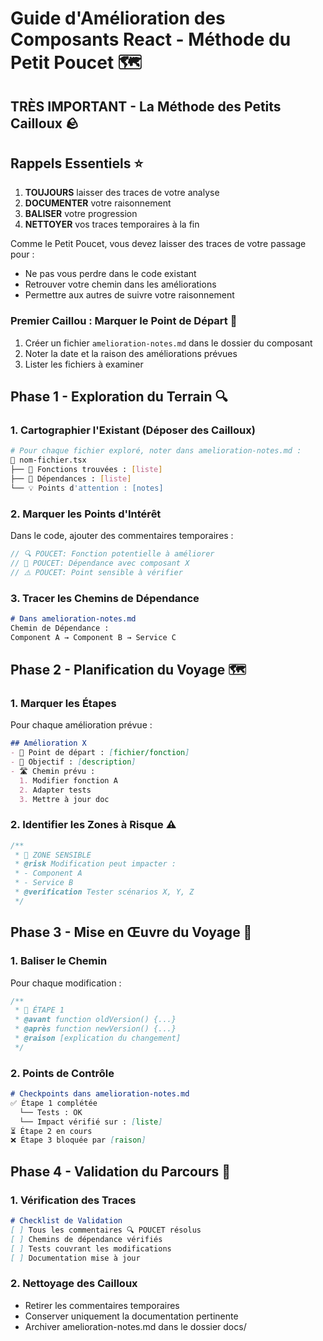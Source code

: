 # Guide d'Amélioration des Composants React - Méthode du Petit Poucet 🗺️

## TRÈS IMPORTANT - La Méthode des Petits Cailloux 🪨

## Rappels Essentiels ⭐
1. **TOUJOURS** laisser des traces de votre analyse
2. **DOCUMENTER** votre raisonnement
3. **BALISER** votre progression
4. **NETTOYER** vos traces temporaires à la fin 

Comme le Petit Poucet, vous devez laisser des traces de votre passage pour :
- Ne pas vous perdre dans le code existant
- Retrouver votre chemin dans les améliorations
- Permettre aux autres de suivre votre raisonnement

### Premier Caillou : Marquer le Point de Départ 📍
1. Créer un fichier `amelioration-notes.md` dans le dossier du composant
2. Noter la date et la raison des améliorations prévues
3. Lister les fichiers à examiner

## Phase 1 - Exploration du Terrain 🔍

### 1. Cartographier l'Existant (Déposer des Cailloux)
```bash
# Pour chaque fichier exploré, noter dans amelioration-notes.md :
📁 nom-fichier.tsx
├── 📝 Fonctions trouvées : [liste]
├── 🔗 Dépendances : [liste]
└── 💡 Points d'attention : [notes]
```

### 2. Marquer les Points d'Intérêt
Dans le code, ajouter des commentaires temporaires :
```typescript
// 🔍 POUCET: Fonction potentielle à améliorer
// 🔗 POUCET: Dépendance avec composant X
// ⚠️ POUCET: Point sensible à vérifier
```

### 3. Tracer les Chemins de Dépendance
```markdown
# Dans amelioration-notes.md
Chemin de Dépendance :
Component A → Component B → Service C
```

## Phase 2 - Planification du Voyage 🗺️

### 1. Marquer les Étapes
Pour chaque amélioration prévue :
```markdown
## Amélioration X
- 📍 Point de départ : [fichier/fonction]
- 🎯 Objectif : [description]
- 🛣️ Chemin prévu :
  1. Modifier fonction A
  2. Adapter tests
  3. Mettre à jour doc
```

### 2. Identifier les Zones à Risque ⚠️
```typescript
/**
 * 🚧 ZONE SENSIBLE
 * @risk Modification peut impacter :
 * - Component A
 * - Service B
 * @verification Tester scénarios X, Y, Z
 */
```

## Phase 3 - Mise en Œuvre du Voyage 🚶

### 1. Baliser le Chemin
Pour chaque modification :
```typescript
/**
 * 🔄 ÉTAPE 1
 * @avant function oldVersion() {...}
 * @après function newVersion() {...}
 * @raison [explication du changement]
 */
```

### 2. Points de Contrôle
```markdown
# Checkpoints dans amelioration-notes.md
✅ Étape 1 complétée
  └── Tests : OK
  └── Impact vérifié sur : [liste]
⏳ Étape 2 en cours
❌ Étape 3 bloquée par [raison]
```

## Phase 4 - Validation du Parcours 🎯

### 1. Vérification des Traces
```markdown
# Checklist de Validation
[ ] Tous les commentaires 🔍 POUCET résolus
[ ] Chemins de dépendance vérifiés
[ ] Tests couvrant les modifications
[ ] Documentation mise à jour
```

### 2. Nettoyage des Cailloux
- Retirer les commentaires temporaires
- Conserver uniquement la documentation pertinente
- Archiver amelioration-notes.md dans le dossier docs/

